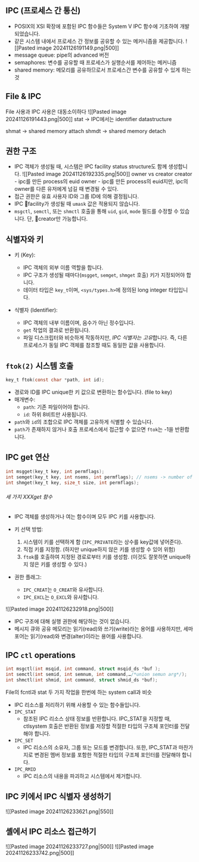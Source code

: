 ## IPC (프로세스 간 통신)
- POSIX의 XSI 확장에 포함된 IPC 함수들은 System V IPC 함수에 기초하여 개발되었습니다.
- 같은 시스템 내에서 프로세스 간 정보를 공유할 수 있는 메커니즘을 제공합니다.
![[Pasted image 20241126191149.png|500]]
- message queue: pipe의 advanced 버전
- semaphores: 변수를 공유할 때 프로세스가 실행순서를 제어하는 메커니즘
- shared memory: 메모리를 공유하므로서 프로세스간 변수를 공유할 수 있게 하는 것
## File & IPC
File 사용과 IPC 사용은 대동소이하다
![[Pasted image 20241126191443.png|500]]
stat -> IPC에서는 identifier datastructure

shmat -> shared memory attach
shmdt -> shared memory detach
## 권한 구조
- IPC 객체가 생성될 때, 시스템은 IPC facility status structure도 함께 생성합니다.
![[Pasted image 20241126192335.png|500]]
owner vs creator
creator - ipc를 만든 process의 euid
owner - ipc를 만든 process의 euid지만, ipc의 owner를 다른 유저에게 넘길 때 변경될 수 있다.
- 접근 권한은 유효 사용자 ID와 그룹 ID에 의해 결정됩니다.
- IPC facility가 생성될 때 `umask` 값은 적용되지 않습니다.
- `msgctl`, `semctl`, 또는 `shmctl` 호출을 통해 `uid`, `gid`, `mode` 필드를 수정할 수 있습니다. 단, creator만 가능합니다.
## 식별자와 키
- 키 (Key):
  - IPC 객체의 외부 이름 역할을 합니다.
  - IPC 구조가 생성될 때마다(`msgget`, `semget`, `shmget` 호출) 키가 지정되어야 합니다.
  - 데이터 타입은 `key_t`이며, `<sys/types.h>`에 정의된 long integer 타입입니다.

- 식별자 (Identifier):
  - IPC 객체의 내부 이름이며, 음수가 아닌 정수입니다.
  - `get` 작업의 결과로 반환됩니다.
  - 파일 디스크립터와 비슷하게 작동하지만, *IPC 식별자는 고유*합니다. 즉, 다른 프로세스가 동일 IPC 객체를 참조할 때도 동일한 값을 사용합니다.
## `ftok(2)` 시스템 호출
```c
key_t ftok(const char *path, int id);
```
- 경로와 ID를 IPC unique한 키 값으로 변환하는 함수입니다. (file to key)
- 매개변수:
  - `path`: 기존 파일이어야 합니다.
  - `id`: 하위 8비트만 사용됩니다.
- `path`와 `id`의 조합으로 IPC 객체를 고유하게 식별할 수 있습니다.
- `path`가 존재하지 않거나 호출 프로세스에서 접근할 수 없으면 `ftok`는 -1을 반환합니다.
## IPC get 연산
```c
int msgget(key_t key, int permflags);
int semget(key_t key, int nsems, int permflags); // nsems -> number of semaphore
int shmget(key_t key, size_t size, int permflags);
```
###### 세 가지 XXXget 함수
- IPC 객체를 생성하거나 여는 함수이며 모두 IPC 키를 사용합니다.
- 키 선택 방법:
  1. 시스템이 키를 선택하게 함 (`IPC_PRIVATE`라는 상수를 key값에 넣어준다).
  2. 직접 키를 지정함. (하지만 unique하지 않은 키를 생성할 수 있어 위험)
  3. `ftok`를 호출하여 지정된 경로로부터 키를 생성함. (이것도 잘못하면 unique하지 않은 키를 생성할 수 있다.)

- 권한 플래그:
  - `IPC_CREAT`는 `O_CREAT`와 유사합니다.
  - `IPC_EXCL`는 `O_EXCL`와 유사합니다.

![[Pasted image 20241126232918.png|500]]
- IPC 구조에 대해 실행 권한에 해당하는 것이 없습니다.
- 메시지 큐와 공유 메모리는 읽기(read)와 쓰기(write)라는 용어를 사용하지만, 세마포어는 읽기(read)와 변경(alter)이라는 용어를 사용합니다.

## IPC `ctl` operations
```c
int msgctl(int msqid, int command, struct msqid_ds *buf );
int semctl(int semid, int semnum, int command,…/*union semun arg*/);
int shmctl(int shmid, int command, struct shmid_ds *buf);
```
File의 fcntl과 stat 두 가지 작업을 한번에 하는 system call과 비슷

- IPC 리소스를 처리하기 위해 사용할 수 있는 함수들입니다.
- `IPC_STAT` 
	- 참조된 IPC 리소스 상태 정보를 반환합니다. IPC_STAT을 지정할 때, ctlsystem 호출은 반환된 정보를 저장할 적절한 타입의 구조체 포인터를 전달해야 합니다.
- `IPC_SET` 
	- IPC 리소스의 소유자, 그룹 또는 모드를 변경합니다. 또한, IPC_STAT과 마찬가지로 변경된 멤버 정보를 포함한 적절한 타입의 구조체 포인터를 전달해야 합니다.
- `IPC_RMID` 
	- IPC 리소스의 내용을 파괴하고 시스템에서 제거합니다.
## IPC 키에서 IPC 식별자 생성하기
![[Pasted image 20241126233621.png|550]]
## 셸에서 IPC 리소스 접근하기
![[Pasted image 20241126233727.png|500]]
![[Pasted image 20241126233742.png|500]]